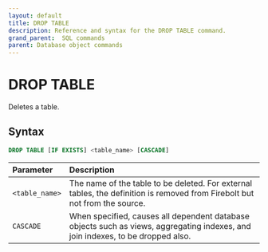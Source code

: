 ```yaml
---
layout: default
title: DROP TABLE
description: Reference and syntax for the DROP TABLE command.
grand_parent:  SQL commands
parent: Database object commands
---
```


# DROP TABLE
Deletes a table.

## Syntax

```sql
DROP TABLE [IF EXISTS] <table_name> [CASCADE]
```

| Parameter       | Description                          |
| :-------------- | :------------------------------------ |
| `<table_name>`  | The name of the table to be deleted. For external tables, the definition is removed from Firebolt but not from the source. |
| `CASCADE`       | When specified, causes all dependent database objects such as views, aggregating indexes, and join indexes, to be dropped also. |
